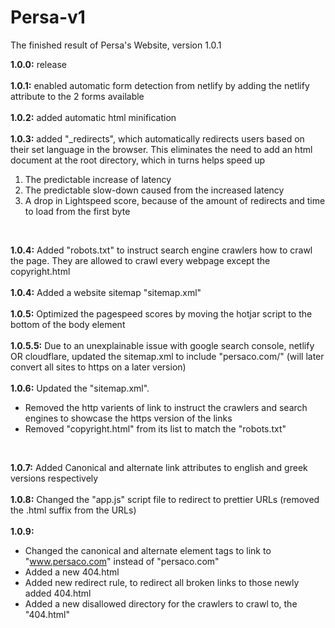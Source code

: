 # Persa-v1
The finished result of Persa's Website, version 1.0.1

__1.0.0:__ release <br>
<br>
__1.0.1:__ enabled automatic form detection from netlify by adding the netlify attribute to the 2 forms available <br>
<br>
__1.0.2:__ added automatic html minification <br>
<br>
__1.0.3:__ added "_redirects", which automatically redirects users based on their set language in the browser. This eliminates the need to add an html document at the root directory, which in turns helps speed up 

 <ol>   <li>The predictable increase of latency</li>   <li>The
   predictable slow-down caused from the increased latency</li>   <li>A
   drop in Lightspeed score, because of the amount of redirects and time
   to load from the first byte</li> </ol>
   <br>

__1.0.4:__ Added "robots.txt" to instruct search engine crawlers how to crawl the page. They are allowed to crawl every webpage except the copyright.html <br>
<br>
__1.0.4:__ Added a website sitemap "sitemap.xml" <br>
<br>
__1.0.5:__ Optimized the pagespeed scores by moving the hotjar script to the bottom of the body element <br>
<br>
__1.0.5.5:__ Due to an unexplainable issue with google search console, netlify OR cloudflare, updated the sitemap.xml to include "persaco.com/" (will later convert all sites to https on a later version) <br>
<br>
__1.0.6:__ Updated the "sitemap.xml". <ul>  <li>Removed the http varients of link to instruct the crawlers and search engines to showcase the https version of the links</li>  <li>Removed "copyright.html" from its list to match the "robots.txt" </li>  </ul> <br>

__1.0.7:__ Added Canonical and alternate link attributes to english and greek versions respectively <br>
<br>
__1.0.8:__ Changed the "app.js" script file to redirect to prettier URLs (removed the .html suffix from the URLs) <br>
<br>
__1.0.9:__ <ul>  <li>Changed the canonical and alternate element tags to link to "www.persaco.com" instead of "persaco.com"</li>  <li>Added a new 404.html</li>  <li> Added new redirect rule, to redirect all broken links to those newly added 404.html </li>  <li> Added a new disallowed directory for the crawlers to crawl to, the "404.html"
